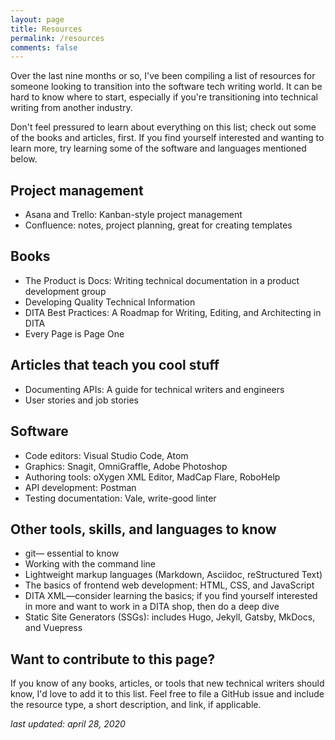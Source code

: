 ```yaml
---
layout: page
title: Resources
permalink: /resources
comments: false
---
```

Over the last nine months or so, I've been compiling a list of resources for someone looking to transition into the software tech writing world. It can be hard to know where to start, especially if you're transitioning into technical writing from another industry.

Don't feel pressured to learn about everything on this list; check out some of the books and articles, first. If you find yourself interested and wanting to learn more, try learning some of the software and languages mentioned below.

## Project management

* Asana and Trello: Kanban-style project management
* Confluence: notes, project planning, great for creating templates

## Books

* The Product is Docs: Writing technical documentation in a product development group
* Developing Quality Technical Information
* DITA Best Practices: A Roadmap for Writing, Editing, and Architecting in DITA
* Every Page is Page One

## Articles that teach you cool stuff

* Documenting APIs: A guide for technical writers and engineers
* User stories and job stories

## Software

* Code editors: Visual Studio Code, Atom
* Graphics: Snagit, OmniGraffle, Adobe Photoshop
* Authoring tools: oXygen XML Editor, MadCap Flare, RoboHelp
* API development: Postman
* Testing documentation: Vale, write-good linter

## Other tools, skills, and languages to know

* git— essential to know
* Working with the command line
* Lightweight markup languages (Markdown, Asciidoc, reStructured Text)
* The basics of frontend web development: HTML, CSS, and JavaScript
* DITA XML—consider learning the basics; if you find yourself interested in more and want to work in a DITA shop, then do a deep dive
* Static Site Generators (SSGs): includes Hugo, Jekyll, Gatsby, MkDocs, and Vuepress

## Want to contribute to this page?

If you know of any books, articles, or tools that new technical writers should know, I'd love to add it to this list. Feel free to file a GitHub issue and include the resource type, a short description, and link, if applicable.

*last updated: april 28, 2020*